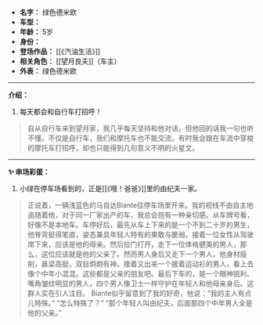 
- **名字：** 绿色德米欧
- **车型：** 
- **年龄：** 5岁
- **身份：** 
- **登场作品：** [[《汽油生活》]]
- **相关角色：** [[望月良夫]]（车主）
- **外表：** 绿色德米欧

---

**介绍：** 

1. 每天都会和自行车打招呼！

> 自从自行车来到望月家，我几乎每天坚持和他对话，但他回的话我一句也听不懂。不仅是自行车，我们和摩托车也不能交流。有时我会跟在车流中穿梭的摩托车打招呼，却也只能得到几句意义不明的火星文。

---


**✨ 串场彩蛋：** 

1. 小绿在停车场看到的，正是[[《哦！爸爸》]]里的由纪夫一家。

> 正说着，一辆浅蓝色的马自达Biante往停车场里开来。我的视线不由自主地追随着他，对于同一厂家出产的车，我总会抱有一种亲切感。从车牌号看，好像不是本地车。车停好后，最先从车上下来的是一个不到二十岁的男生，他脊背挺得笔直，姿态兼具年轻人特有的果敢与脆弱。接着一位女性从驾驶席下来，应该是他的母亲。然后拉门打开，走下一位体格健美的男人，那么，这位应该就是他的父亲了。然而男人身后又走下一个男人，他身材瘦削，鼻梁高挺，双目炯炯有神。接着又出来一个披着运动衫的男人，看上去像个中年小混混。这些都是父亲的朋友吧。最后下车的，是一个眼神锐利、嘴角皱纹明显的男人，四个男人像卫士一样守护在年轻人和他母亲身后。这群人实在引人注目。
> Biante似乎留意到了我的好奇，他说：“我的主人有点儿特殊。”
> “怎么特殊了？”
> “那个年轻人叫由纪夫，后面那四个中年男人全是他的父亲。”